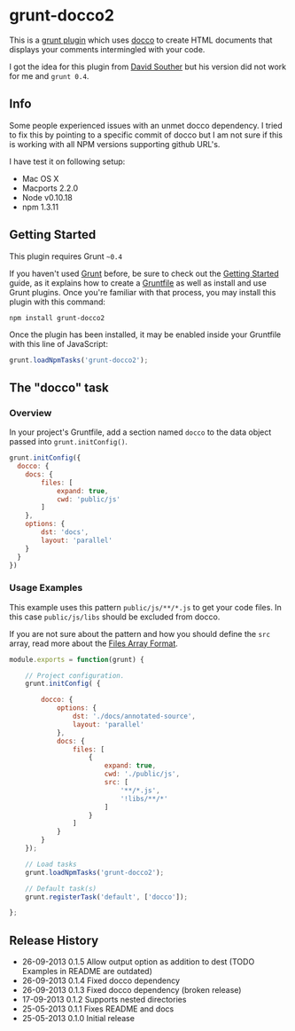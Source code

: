# grunt-docco2

This is a [grunt plugin](http://gruntjs.com/plugins) which uses [docco](http://jashkenas.github.io/docco/) to create
HTML documents that displays your comments intermingled with your code.

I got the idea for this plugin from [David Souther](https://github.com/DavidSouther/grunt-docco) but his version did
not work for me and `grunt 0.4`.

## Info

Some people experienced issues with an unmet docco dependency. I tried to fix this by pointing to a specific commit
of docco but I am not sure if this is working with all NPM versions supporting github URL's.

I have test it on following setup:
- Mac OS X
- Macports 2.2.0
- Node v0.10.18
- npm 1.3.11

## Getting Started

This plugin requires Grunt `~0.4`

If you haven't used [Grunt](http://gruntjs.com/) before, be sure to check out the [Getting Started](http://gruntjs.com/getting-started)
guide, as it explains how to create a [Gruntfile](http://gruntjs.com/sample-gruntfile) as well as install and use Grunt
plugins.
Once you're familiar with that process, you may install this plugin with this command:

```shell
npm install grunt-docco2
```

Once the plugin has been installed, it may be enabled inside your Gruntfile with this line of JavaScript:

```js
grunt.loadNpmTasks('grunt-docco2');
```

## The "docco" task

### Overview
In your project's Gruntfile, add a section named `docco` to the data object passed into `grunt.initConfig()`.

```js
grunt.initConfig({
  docco: {
    docs: {
        files: [
            expand: true,
            cwd: 'public/js'
        ]
    },
    options: {
        dst: 'docs',
        layout: 'parallel'
    }
  }
})
```

### Usage Examples

This example uses this pattern `public/js/**/*.js` to get your code files.
In this case `public/js/libs` should be excluded from docco.

If you are not sure about the pattern and how you should define the `src` array, read more about the
[Files Array Format](http://gruntjs.com/configuring-tasks#files-array-format).

```js
module.exports = function(grunt) {

    // Project configuration.
    grunt.initConfig( {

        docco: {
            options: {
                dst: './docs/annotated-source',
                layout: 'parallel'
            },
            docs: {
                files: [
                    {
                        expand: true,
                        cwd: './public/js',
                        src: [
                            '**/*.js',
                            '!libs/**/*'
                        ]
                    }
                ]
            }
        }
    });

    // Load tasks
    grunt.loadNpmTasks('grunt-docco2');

    // Default task(s)
    grunt.registerTask('default', ['docco']);

};
```

## Release History
* 26-09-2013        0.1.5   Allow output option as addition to dest (TODO Examples in README are outdated)
* 26-09-2013        0.1.4   Fixed docco dependency
* 26-09-2013        0.1.3   Fixed docco dependency (broken release)
* 17-09-2013        0.1.2   Supports nested directories
* 25-05-2013        0.1.1   Fixes README and docs
* 25-05-2013        0.1.0   Initial release
